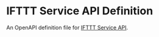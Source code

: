 # IFTTT Service API Definition

An OpenAPI definition file for [IFTTT Service API](https://platform.ifttt.com/docs/api_reference).

